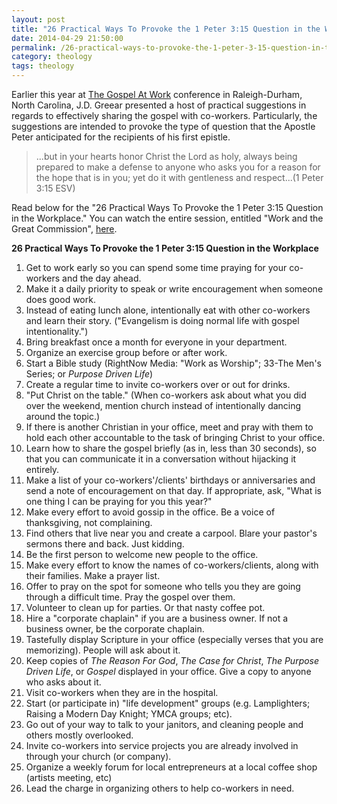 ```yaml
---
layout: post
title: "26 Practical Ways To Provoke the 1 Peter 3:15 Question in the Workplace"
date: 2014-04-29 21:50:00
permalink: /26-practical-ways-to-provoke-the-1-peter-3-15-question-in-the-workplace/
category: theology
tags: theology
---
```

Earlier this year at [The Gospel At Work](http://www.thegospelatwork.com) conference in Raleigh-Durham, North Carolina, J.D. Greear presented a host of practical suggestions in regards to effectively sharing the gospel with co-workers. Particularly, the suggestions are intended to provoke the type of question that the Apostle Peter anticipated for the recipients of his first epistle.

> ...but in your hearts honor Christ the Lord as holy, always being prepared to make a defense to anyone who asks you for a reason for the hope that is in you; yet do it with gentleness and respect...(1 Peter 3:15 ESV)

Read below for the "26 Practical Ways To Provoke the 1 Peter 3:15 Question in the Workplace." You can watch the entire session, entitled "Work and the Great Commission", [here](http://www.thegospelatwork.com/videos/work-and-the-great-commission-raleigh-durham-2014).

**26 Practical Ways To Provoke the 1 Peter 3:15 Question in the Workplace**

1. Get to work early so you can spend some time praying for your co-workers and the day ahead.
2. Make it a daily priority to speak or write encouragement when someone does good work.
3. Instead of eating lunch alone, intentionally eat with other co-workers and learn their story. ("Evangelism is doing normal life with gospel intentionality.")
4. Bring breakfast once a month for everyone in your department.
5. Organize an exercise group before or after work.
6. Start a Bible study (RightNow Media: "Work as Worship"; 33-The Men's Series; or *Purpose Driven Life*)
7. Create a regular time to invite co-workers over or out for drinks.
8. "Put Christ on the table." (When co-workers ask about what you did over the weekend, mention church instead of intentionally dancing around the topic.)
9. If there is another Christian in your office, meet and pray with them to hold each other accountable to the task of bringing Christ to your office.
10. Learn how to share the gospel briefly (as in, less than 30 seconds), so that you can communicate it in a conversation without hijacking it entirely.
11. Make a list of your co-workers'/clients' birthdays or anniversaries and send a note of encouragement on that day. If appropriate, ask, "What is one thing I can be praying for you this year?"
12. Make every effort to avoid gossip in the office. Be a voice of thanksgiving, not complaining.
13. Find others that live near you and create a carpool. Blare your pastor's sermons there and back. Just kidding.
14. Be the first person to welcome new people to the office.
15. Make every effort to know the names of co-workers/clients, along with their families. Make a prayer list.
16. Offer to pray on the spot for someone who tells you they are going through a difficult time. Pray the gospel over them.
17. Volunteer to clean up for parties. Or that nasty coffee pot.
18. Hire a "corporate chaplain" if you are a business owner. If not a business owner, be the corporate chaplain.
19. Tastefully display Scripture in your office (especially verses that you are memorizing). People will ask about it.
20. Keep copies of *The Reason For God*, *The Case for Christ*, *The Purpose Driven Life*, or *Gospel* displayed in your office. Give a copy to anyone who asks about it.
21. Visit co-workers when they are in the hospital.
22. Start (or participate in) "life development" groups (e.g. Lamplighters; Raising a Modern Day Knight; YMCA groups; etc).
23. Go out of your way to talk to your janitors, and cleaning people and others mostly overlooked.
24. Invite co-workers into service projects you are already involved in through your church (or company).
25. Organize a weekly forum for local entrepreneurs at a local coffee shop (artists meeting, etc)
26. Lead the charge in organizing others to help co-workers in need.
